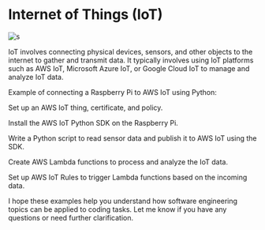 # Internet of Things (IoT)

![s](https://github.com/PraveenNanda124/Technical-blogs/assets/116082827/d48a0bba-8822-44e4-a58d-cb2eedfd2ec9)


IoT involves connecting physical devices, sensors, and other objects to the internet to gather and transmit data. It typically involves using IoT platforms such as AWS IoT, Microsoft Azure IoT, or Google Cloud IoT to manage and analyze IoT data.

Example of connecting a Raspberry Pi to AWS IoT using Python:



Set up an AWS IoT thing, certificate, and policy.

Install the AWS IoT Python SDK on the Raspberry Pi.

Write a Python script to read sensor data and publish it to AWS IoT using the SDK.

Create AWS Lambda functions to process and analyze the IoT data.

Set up AWS IoT Rules to trigger Lambda functions based on the incoming data.

I hope these examples help you understand how software engineering topics can be applied to coding tasks. Let me know if you have any questions or need further clarification.

